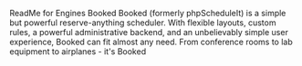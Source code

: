 ReadMe for Engines Booked
Booked (formerly phpScheduleIt) is a simple but powerful reserve-anything scheduler. With flexible layouts, custom rules, a powerful administrative backend, and an unbelievably simple user experience, Booked can fit almost any need. From conference rooms to lab equipment to airplanes - it's Booked